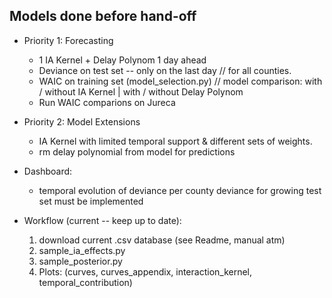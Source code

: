 ## Models done before hand-off

* Priority 1: Forecasting
    * 1 IA Kernel + Delay Polynom 1 day ahead
    * Deviance on test set -- only on the last day // for all counties.
    * WAIC on training set (model_selection.py) // model comparison: with / without IA Kernel | with / without Delay Polynom
    * Run WAIC comparions on Jureca

* Priority 2: Model Extensions
    * IA Kernel with limited temporal support & different sets of weights.
    * rm delay polynomial from model for predictions

* Dashboard:
    * temporal evolution of deviance per county deviance for growing test set must be implemented


* Workflow (current -- keep up to date):
    1. download current .csv database (see Readme, manual atm)
    1. sample_ia_effects.py
    1. sample_posterior.py
    1. Plots:
        (curves, curves_appendix, interaction_kernel, temporal_contribution)
